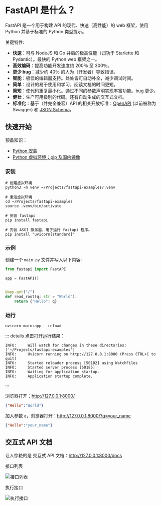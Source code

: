 # FastAPI 是什么？

FastAPI 是一个用于构建 API 的现代、快速（高性能）的 web 框架，使用 Python 并基于标准的 Python 类型提示。

关键特性:

* **快速**：可与 NodeJS 和 Go 并肩的极高性能（归功于 Starlette 和 Pydantic）。最快的 Python web 框架之一。
* **高效编码**：提高功能开发速度约 200％ 至 300％。
* **更少 bug**：减少约 40％ 的人为（开发者）导致错误。
* **智能**：极佳的编辑器支持。处处皆可自动补全，减少调试时间。
* **简单**：设计的易于使用和学习，阅读文档的时间更短。
* **简短**：使代码重复最小化。通过不同的参数声明实现丰富功能。bug 更少。
* **健壮**：生产可用级别的代码。还有自动生成的交互式文档。
* **标准化**：基于（并完全兼容）API 的相关开放标准：[OpenAPI](https://github.com/OAI/OpenAPI-Specification) (以前被称为 Swagger) 和 [JSON Schema](https://json-schema.org/)。

## 快速开始

预备知识：
* [Python 安装](/python/)
* [Python 虚拟环境；pip 及国内镜像](/python/env)

### 安装

```shell
# 创建虚拟环境
python3 -m venv ~/Projects/fastapi-examples/.venv

# 激活虚拟环境
cd ~/Projects/fastapi-examples
source .venv/bin/activate

# 安装 fastapi
pip install fastapi

# 安装 ASGI 服务器，用于运行 fastapi 程序。
pip install "uvicorn[standard]"
```

### 示例

创建一个 `main.py` 文件并写入以下内容:
```python
from fastapi import FastAPI

app = FastAPI()


@app.get("/")
def read_root(q: str = "World"):
    return {"Hello": q}
```

### 运行

```shell
uvicorn main:app --reload
```

::: details 点击打开运行结果：
```text
INFO:     Will watch for changes in these directories: ['~/Projects/fastapi-examples']
INFO:     Uvicorn running on http://127.0.0.1:8000 (Press CTRL+C to quit)
INFO:     Started reloader process [50182] using WatchFiles
INFO:     Started server process [50185]
INFO:     Waiting for application startup.
INFO:     Application startup complete.
```
:::

浏览器打开：http://127.0.0.1:8000/
```json
{"Hello":"World"}
```

加入参数 `q`，浏览器打开：http://127.0.0.1:8000/?q=your_name
```json
{"Hello":"your_name"}
```

## 交互式 API 文档

让人惊艳的是 交互式 API 文档：http://127.0.0.1:8000/docs

接口列表

![接口列表](//static.chenlb.com/img/fastapi/first-fastapi-api-list.png)

执行接口

![执行接口](//static.chenlb.com/img/fastapi/first-fastapi-invoke-api.png)

